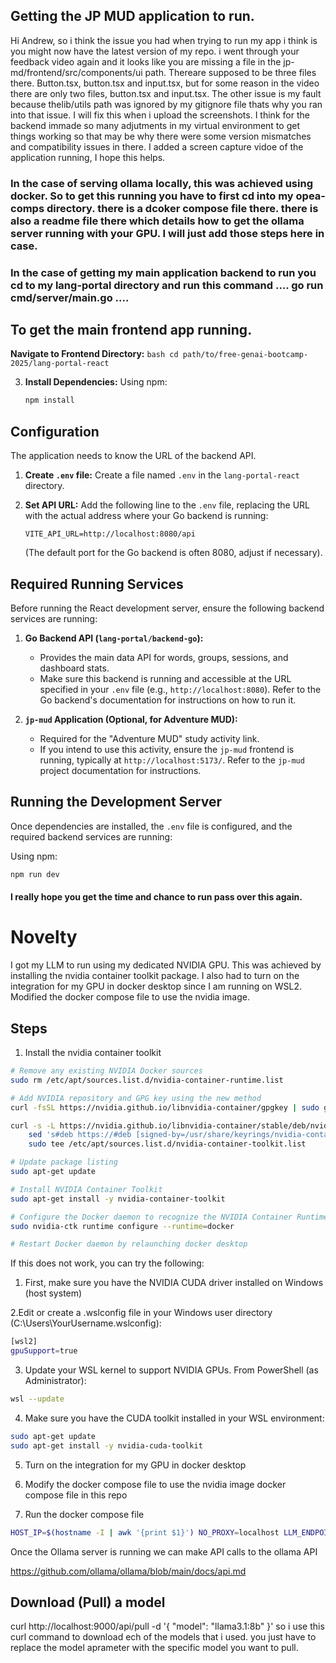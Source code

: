 ## Getting the JP MUD application to run.

Hi Andrew, so i think the issue you had when trying to run my app i think is you might now have the latest version of my repo. i went through your feedback video again and it looks like you are missing a file in the jp-md/frontend/src/components/ui path. Thereare supposed to be three files there. Button.tsx, button.tsx and input.tsx, but for some reason in the video there are only two files, button.tsx and input.tsx. The other issue is my fault because thelib/utils path was ignored by my gitignore file thats why you ran into that issue. I will fix this when i upload the screenshots. I think for the backend immade so many adjutments in my virtual environment to get things working so that may be why there were some version mismatches and compatibility issues in there. I added a screen capture vidoe of the application running, I hope this helps.


### In the case of serving ollama locally, this was achieved using docker. So to get this running you have to first cd into my opea-comps directory. there is a dcoker compose file there. there is also a readme file there which details how to get the ollama server running with your GPU. I will just add those steps here in case. 

### In the case of getting my main application backend to run you cd to my lang-portal directory and run this command .... go run cmd/server/main.go ....

## To get the main frontend app running.

**Navigate to Frontend Directory:**
    ```bash
    cd path/to/free-genai-bootcamp-2025/lang-portal-react
    ```

3.  **Install Dependencies:**
    Using npm:
    ```bash
    npm install
    ```

## Configuration

The application needs to know the URL of the backend API.

1.  **Create `.env` file:** Create a file named `.env` in the `lang-portal-react` directory.

2.  **Set API URL:** Add the following line to the `.env` file, replacing the URL with the actual address where your Go backend is running:
    ```env
    VITE_API_URL=http://localhost:8080/api 
    ```
    (The default port for the Go backend is often 8080, adjust if necessary).

## Required Running Services

Before running the React development server, ensure the following backend services are running:

1.  **Go Backend API (`lang-portal/backend-go`):**
    *   Provides the main data API for words, groups, sessions, and dashboard stats.
    *   Make sure this backend is running and accessible at the URL specified in your `.env` file (e.g., `http://localhost:8080`). Refer to the Go backend's documentation for instructions on how to run it.

2.  **`jp-mud` Application (Optional, for Adventure MUD):**
    *   Required for the "Adventure MUD" study activity link.
    *   If you intend to use this activity, ensure the `jp-mud` frontend is running, typically at `http://localhost:5173/`. Refer to the `jp-mud` project documentation for instructions.

## Running the Development Server

Once dependencies are installed, the `.env` file is configured, and the required backend services are running:

Using npm:
```bash
npm run dev
```



#### I really hope you get the time and chance to run pass over this again.

# Novelty
I got my LLM to run using my dedicated NVIDIA GPU.
This was achieved by installing the nvidia container toolkit package. I also had to turn on the integration for my GPU in docker desktop since I am running on WSL2. Modified the docker compose file to use the nvidia image.

## Steps

1. Install the nvidia container toolkit
```sh
# Remove any existing NVIDIA Docker sources
sudo rm /etc/apt/sources.list.d/nvidia-container-runtime.list

# Add NVIDIA repository and GPG key using the new method
curl -fsSL https://nvidia.github.io/libnvidia-container/gpgkey | sudo gpg --dearmor -o /usr/share/keyrings/nvidia-container-toolkit-keyring.gpg

curl -s -L https://nvidia.github.io/libnvidia-container/stable/deb/nvidia-container-toolkit.list | \
    sed 's#deb https://#deb [signed-by=/usr/share/keyrings/nvidia-container-toolkit-keyring.gpg] https://#g' | \
    sudo tee /etc/apt/sources.list.d/nvidia-container-toolkit.list

# Update package listing
sudo apt-get update

# Install NVIDIA Container Toolkit
sudo apt-get install -y nvidia-container-toolkit

# Configure the Docker daemon to recognize the NVIDIA Container Runtime
sudo nvidia-ctk runtime configure --runtime=docker

# Restart Docker daemon by relaunching docker desktop
```

If this does not work, you can try the following:
1. First, make sure you have the NVIDIA CUDA driver installed on Windows (host system)

2.Edit or create a .wslconfig file in your Windows user directory (C:\Users\YourUsername\.wslconfig):
```sh
[wsl2]
gpuSupport=true
```

3. Update your WSL kernel to support NVIDIA GPUs. From PowerShell (as Administrator):
```sh
wsl --update
```

4. Make sure you have the CUDA toolkit installed in your WSL environment:
```sh
sudo apt-get update
sudo apt-get install -y nvidia-cuda-toolkit
```

5. Turn on the integration for my GPU in docker desktop

6. Modify the docker compose file to use the nvidia image
  docker compose file in this repo

7. Run the docker compose file
```sh
HOST_IP=$(hostname -I | awk '{print $1}') NO_PROXY=localhost LLM_ENDPOINT_PORT=9000 LLM_MODEL_ID="llama3.1:8b" docker compose up
```

Once the Ollama server is running we can make API calls to the ollama API

https://github.com/ollama/ollama/blob/main/docs/api.md


## Download (Pull) a model

curl http://localhost:9000/api/pull -d '{
  "model": "llama3.1:8b"
}'
so i use this curl command to download ech of the models that i used. you just have to replace the model aprameter with the specific model you want to pull.




